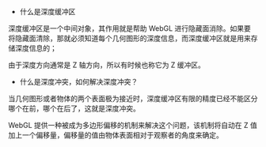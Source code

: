 - 什么是深度缓冲区

深度缓冲区是一个中间对象，其作用就是帮助 WebGL 进行隐藏面消除。如果要将隐藏面清除，那就必须知道每个几何图形的深度信息，而深度缓冲区就是用来存储深度信息的；

由于深度方向通常是 Z 轴方向，所以有时候也称它为 Z 缓冲区。

- 什么是深度冲突，如何解决深度冲突？

当几何图形或者物体的两个表面极为接近时，深度缓冲区有限的精度已经不能区分哪个在前，哪个在后了，这就是深度冲突。

WebGL 提供一种被成为多边形偏移的机制来解决这个问题，该机制将自动在 Z 值加上一个偏移量，偏移量的值由物体表面相对于观察者的角度来确定。
